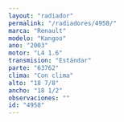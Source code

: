 ```yaml
---
layout: "radiador"
permalink: "/radiadores/4958/"
marca: "Renault"
modelo: "Kangoo"
ano: "2003"
motor: "L4 1.6"
transmision: "Estándar"
parte: "63762"
clima: "Con clima"
alto: "18 7/8"
ancho: "18 1/2"
observaciones: ""
id: "4958"
---
```


